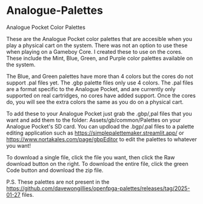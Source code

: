 # Analogue-Palettes
Analogue Pocket Color Palettes

These are the Analogue Pocket color palettes that are accesible when you play a physical cart on the system. There was not an option to use these when playing on a Gameboy Core. I created these to use on the cores. These include the Mint, Blue, Green, and Purple color palettes available on the system.

The Blue, and Green palettes have more than 4 colors but the cores do not support .pal files yet. The .gbp palette files only use 4 colors. The .pal files are a format specific to the Analogue Pocket, and are currently only supported on real cartridges, no cores have added support. Once the cores do, you will see the extra colors the same as you do on a physical cart.

To add these to your Analogue Pocket just grab the .gbp/,pal files that you want and add them to the folder: Assets/gb/common/Palettes on your Analogue Pocket's SD card.
You can updload the .bgp/.pal files to a palette editing application such as https://simplepalettemaker.streamlit.app/ or https://www.nortakales.com/page/gbpEditor to edit the palettes to whatever you want!

To download a single file, click the file you want, then click the Raw download button on the right. To download the entire file, click the green Code button and download the zip file.

P.S. These palettes are not present in the https://github.com/davewongillies/openfpga-palettes/releases/tag/2025-01-27 files.
